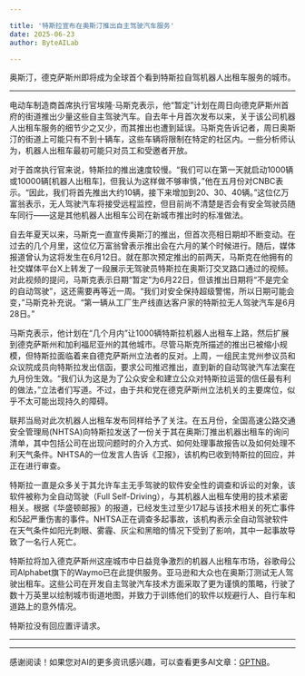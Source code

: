 ```yaml
---

title: '特斯拉宣布在奥斯汀推出自主驾驶汽车服务'
date: 2025-06-23
author: ByteAILab

---
```


奥斯汀，德克萨斯州即将成为全球首个看到特斯拉自驾机器人出租车服务的城市。

---
电动车制造商首席执行官埃隆·马斯克表示，他“暂定”计划在周日向德克萨斯州首府的街道推出少量这些自主驾驶汽车。自去年十月首次发布以来，关于该公司机器人出租车服务的细节少之又少，而其推出也遭到延误。马斯克告诉记者，周日奥斯汀的街道上可能只有不到十辆车，这些车辆将限制在特定的社区内。一些分析师认为，机器人出租车最初可能只对员工和受邀者开放。

对于首席执行官来说，特斯拉的推出速度较慢。“我们可以在第一天就启动1000辆或10000辆[机器人出租车]，但我认为这样做不够审慎，”他在五月份对CNBC表示。“因此，我们将首先推出大约10辆，接下来增加到20、30、40辆。”这位亿万富翁表示，无人驾驶汽车将接受远程监控，但目前尚不清楚是否会有安全驾驶员随车同行——这是其他机器人出租车公司在新城市推出时的标准做法。

自去年夏天以来，马斯克一直宣传奥斯汀的推出，但首次亮相日期却不断变动。在过去的几个月里，这位亿万富翁曾表示推出会在六月的某个时候进行。随后，媒体报道曾认为这将发生在6月12日。就在那次预定推出的前两天，马斯克在他拥有的社交媒体平台X上转发了一段展示无驾驶员特斯拉在奥斯汀交叉路口通过的视频。对此视频的提问，马斯克表示日期“暂定”为6月22日，但该推出日期将“不是完全的自动驾驶”，这还需要再等近一周。“我们对安全保持超级警惕，所以日期可能会变，”马斯克补充说。“第一辆从工厂生产线直达客户家的特斯拉无人驾驶汽车是6月28日。”

马斯克表示，他计划在“几个月内”让1000辆特斯拉机器人出租车上路，然后扩展到德克萨斯州和加利福尼亚州的其他城市。尽管马斯克所描述的推出已被缩小规模，但特斯拉面临着来自德克萨斯州立法者的反对。上周，一组民主党州参议员和众议院成员向特斯拉发出信函，要求公司推迟推出，直到新的自动驾驶汽车法案在九月份生效。“我们认为这是为了公众安全和建立公众对特斯拉运营的信任最有利的做法，”立法者们写道。不过，由于共和党在德克萨斯州立法机关的主要席位，似乎不太可能出现持久的障碍。

联邦当局对此次机器人出租车发布同样给予了关注。在五月份，全国高速公路交通安全管理局(NHTSA)向特斯拉发送了一份关于其在奥斯汀推出机器出租车的询问清单，其中包括公司在出现问题时的介入方式、如何处理事故报告以及如何处理不利天气条件。NHTSA的一位发言人告诉《卫报》，该机构已收到特斯拉的回应，并正在进行审查。

特斯拉一直是众多关于其允许车主无手驾驶的软件安全性的调查和诉讼的对象，该软件被称为全自动驾驶（Full Self-Driving），与其机器人出租车使用的技术紧密相关。根据《华盛顿邮报》的报道，已经发生过至少17起与该技术相关的死亡事件和5起严重伤害的事件。NHTSA正在调查多起事故，该机构表示全自动驾驶软件在天气条件如阳光刺眼、雾霾、灰尘和黑暗的情况下受到了影响，其中一起事故导致了一名行人死亡。

特斯拉将加入德克萨斯州这座城市中日益竞争激烈的机器人出租车市场，谷歌母公司Alphabet旗下的Waymo已在此提供服务。亚马逊和大众也在奥斯汀测试无人驾驶出租车。这些公司在开发自主驾驶汽车技术方面采取了更为谨慎的策略，行驶了数十万英里以绘制城市街道地图，并致力于训练他们的软件以规避行人、自行车和道路上的意外情况。

特斯拉没有回应置评请求。

---
---
感谢阅读！如果您对AI的更多资讯感兴趣，可以查看更多AI文章：[GPTNB](https://gptnb.com)。
